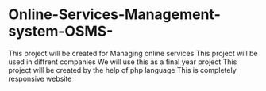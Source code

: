 # Online-Services-Management-system-OSMS-
This project will be created for Managing online services
This project will be used in diffrent companies
We will use this as a final year project
This project will be created by the help of php language
This is completely responsive website

